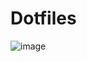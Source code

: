 # Dotfiles

![image](https://user-images.githubusercontent.com/21255591/230720926-a623f4df-1d2a-4e36-ba4d-baf1da6fc7d8.png)
